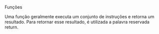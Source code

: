 Funções

Uma função geralmente executa um conjunto de instruções e retorna um resultado. Para retornar esse resultado, é utilizada a palavra reservada return.